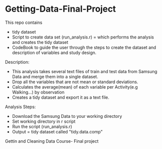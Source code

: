 Getting-Data-Final-Project
==========================
This repo contains
- tidy dataset
- Script to create data set (run_analysis.r) = which performs the analysis and creates the tidy dataset
- CodeBook to guide the user through the steps to create the dataset and description of variables and study design.

Description:
- This analysis takes several text files of train and test data from Samsung Data and merge them into a single dataset. 
- Drop all the variables that are not mean or standard deviations. 
- Calculates the average(mean) of each variable per Activity(e.g Walking...) by observation
- Creates a tidy dataset and export it as a text file.


Analysis Steps:
-  Download the Samsung Data to your working directory
-  Set working directory in r script
-  Run the script (run_analysis.r)
-  Output = tidy dataset called "tidy.data.comp"


Gettin and Cleaning Data Course- Final project

